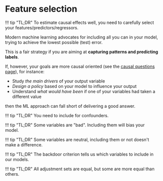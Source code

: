 # **Feature selection**

<a id="TLDR-the-good-and-the-bad"></a>
!!! tip "TL;DR"
    To estimate causal effects well, you need to carefully select your features/predictors/regressors.

Modern machine learning advocates for including all you can in your model, trying to achieve the lowest possible (test) error.

This is a fair strategy if you are aiming at **capturing patterns and predicting labels**. 

If, however, your goals are more causal oriented (see the [causal questions page](causal_questions.md)), for instance:

- Study *the main drivers* of your output variable
- *Design a policy* based on your model to influence your output
- Understand *what would have been* if one of your variables had taken a different value

then the ML approach can fall short of delivering a good answer. 

<a id="TLDR-the-good-and-the-bad"></a>
!!! tip "TL;DR"
    You need to include for confounders.

<a id="TLDR-the-good-and-the-bad"></a>
!!! tip "TL;DR"
    Some variables are "bad". Including them will bias your model.

<a id="TLDR-the-good-and-the-bad"></a>
!!! tip "TL;DR"
    Some variables are neutral, including them or not doesn't make a difference.

<a id="TLDR-the-good-and-the-bad"></a>
!!! tip "TL;DR"
    The backdoor criterion tells us which variables to include in our models.

<a id="TLDR-the-good-and-the-bad"></a>
!!! tip "TL;DR"
    All adjustment sets are equal, but some are more equal than others.



